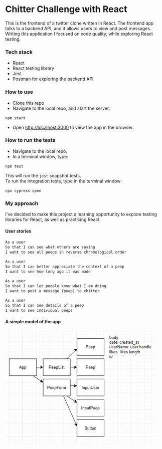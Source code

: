 # Chitter Challenge with React

This is the frontend of a twitter clone written in React.
The frontend app talks to a backend API, and it allows users to view and post messages.
Writing this application I focused on code quality, while exploring React testing.

### Tech stack
* React
* React testing library
* Jest
* Postman for exploring the backend API

### How to use
* Clone this repo
* Navigate to the local repo, and start the server:
```
npm start
```
* Open [http://localhost:3000](http://localhost:3000) to view the app in the browser.

### How to run the tests
* Navigate to the local repo.
* In a terminal window, type:
```
npm test
```
This will run the `jest` snapshot tests.  
To run the integration tests, type in the terminal window:
```
npx cypress open
```


### My approach
I've decided to make this project a learning opportunity to explore testing libraries for React, as well as practicing React.  

#### User stories
```
As a user
So that I can see what others are saying  
I want to see all peeps in reverse chronological order
```
```
As a user
So that I can better appreciate the context of a peep
I want to see how long ago it was made
```
```
As a user
So that I can let people know what I am doing  
I want to post a message (peep) to chitter
```
```
As a user
So that I can see details of a peep
I want to see individual peeps
```

#### A simple model of the app
![diagram](public/diagram.PNG)
